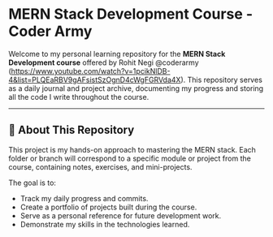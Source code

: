 # MERN Stack Development Course - Coder Army

Welcome to my personal learning repository for the **MERN Stack Development course** offered by Rohit Negi @coderarmy (https://www.youtube.com/watch?v=1pcikNlDB-4&list=PLQEaRBV9gAFsistSzOgnD4cWgFGRVda4X). 
This repository serves as a daily journal and project archive, documenting my progress and storing all the code I write throughout the course.

---

## 📜 About This Repository

This project is my hands-on approach to mastering the MERN stack. Each folder or branch will correspond to a specific module or project from the course, containing notes, exercises, and mini-projects.

The goal is to:
* Track my daily progress and commits.
* Create a portfolio of projects built during the course.
* Serve as a personal reference for future development work.
* Demonstrate my skills in the technologies learned.
